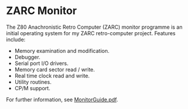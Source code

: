 # ZARC Monitor
The Z80 Anachronistic Retro Computer (ZARC) monitor programme is an initial operating system for my ZARC retro-computer project. Features include:
* Memory examination and modification.
* Debugger.
* Serial port I/O drivers.
* Memory card sector read / write.
* Real time clock read and write.
* Utility routines.
* CP/M support.

For further information, see [MonitorGuide.pdf](monitor/MonitorGuide.pdf).
